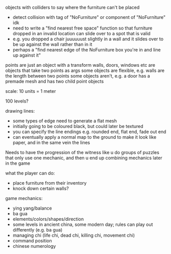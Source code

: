 objects with colliders to say where the furniture can't be placed
- detect collision with tag of "NoFurniture" or component of "NoFurniture" idk
- need to write a "find nearest free space" function so that furniture dropped in an invalid location can slide over to a spot that is valid
 - e.g. you dropped a chair juuuuuust slightly in a wall and it slides over to be up against the wall rather than in it
 - perhaps a "find nearest edge of the NoFurniture box you're in and line up against it"

points are just an object with a transform
walls, doors, windows etc are objects that take two points as args
some objects are flexible, e.g. walls are the length between two points
some objects aren't, e.g. a door has a premade mesh and has two child point objects

scale: 10 units = 1 meter

100 levels?

drawing lines:
- some types of edge need to generate a flat mesh
- initially going to be coloured black, but could later be textured
- you can specify the line endings e.g. rounded end, flat end, fade out end
- can eventually apply a normal map to the ground to make it look like paper, and in the same vein the lines

Needs to have the progression of the witness
like u do groups of puzzles that only use one mechanic, and then u end up combining mechanics later in the game

what the player can do:
- place furniture from their inventory
- knock down certain walls?

game mechanics:
- ying yang/balance
- ba gua
- elements/colors/shapes/direction
- some levels in ancient china, some modern day; rules can play out differently (e.g. ba gua)
- managing chi (life chi, dead chi, killing chi, movement chi)
- command position
- chinese numerology
